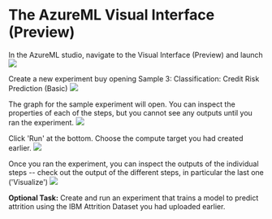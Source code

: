 # The AzureML Visual Interface (Preview)

In the AzureML studio, navigate to the Visual Interface (Preview) and launch 
![](images/images/launch_designer.png)

Create a new experiment buy opening Sample 3: Classification: Credit Risk Prediction (Basic)
![](images/images/new_experiment.png)

The graph for the sample experiment will open. You can inspect the properties of each of the steps, but you cannot see any outputs until you ran the experiment. 
![](images/images/risk_credit_prediction.png)

Click 'Run' at the bottom. Choose the compute target you had created earlier.
![](images/images/run_experiment.png)

Once you ran the experiment, you can inspect the outputs of the individual steps -- check out the output of the different steps, in particular the last one ('Visualize')
![](images/images/visualize.png)

**Optional Task:** Create and run an experiment that trains a model to predict attrition using the IBM Attrition Dataset you had uploaded earlier.
